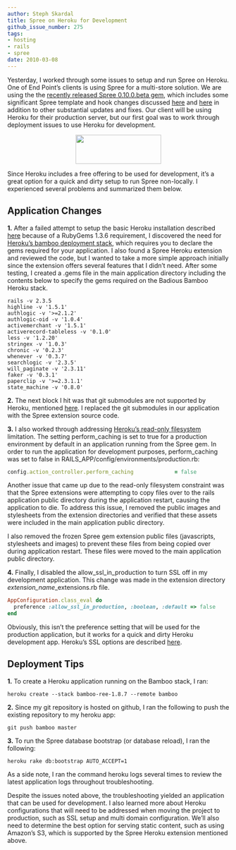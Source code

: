 ```yaml
---
author: Steph Skardal
title: Spree on Heroku for Development
github_issue_number: 275
tags:
- hosting
- rails
- spree
date: 2010-03-08
---
```


Yesterday, I worked through some issues to setup and run Spree on Heroku. One of End Point’s clients is using Spree for a multi-store solution. We are using the the [recently released Spree 0.10.0.beta gem](https://web.archive.org/web/20101128022443/http://spreecommerce.com/blog/2010/03/06/spree-0100beta-now-available/), which includes some significant Spree template and hook changes discussed [here](/blog/2010/01/rails-ecommerce-spree-hooks-tutorial) and [here](/blog/2010/01/rails-ecommerce-spree-hooks-comments) in addition to other substantial updates and fixes. Our client will be using Heroku for their production server, but our first goal was to work through deployment issues to use Heroku for development.

<a href="https://www.heroku.com/" onblur="try {parent.deselectBloggerImageGracefully();} catch(e) {}"><img alt="" border="0" id="BLOGGER_PHOTO_ID_5446672221379055490" src="/blog/2010/03/spree-heroku-development-environment/image-0.png" style="display:block; margin:0px auto 10px; text-align:center;cursor:pointer; cursor:hand;width: 194px; height: 66px;"/></a>

Since Heroku includes a free offering to be used for development, it’s a great option for a quick and dirty setup to run Spree non-locally. I experienced several problems and summarized them below.

## Application Changes

**1.** After a failed attempt to setup the basic Heroku installation described [here](https://devcenter.heroku.com/articles/how-heroku-works) because of a RubyGems 1.3.6 requirement, I discovered the need for [Heroku’s bamboo deployment stack](https://web.archive.org/web/20100308035824/http://docs.heroku.com/bamboo), which requires you to declare the gems required for your application. I also found a Spree Heroku extension and reviewed the code, but I wanted to take a more simple approach initially since the extension offers several features that I didn’t need. After some testing, I created a .gems file in the main application directory including the contents below to specify the gems required on the Badious Bamboo Heroku stack.

```nohighlight
rails -v 2.3.5
highline -v '1.5.1'
authlogic -v '>=2.1.2'
authlogic-oid -v '1.0.4'
activemerchant -v '1.5.1'
activerecord-tableless -v '0.1.0'
less -v '1.2.20'
stringex -v '1.0.3'
chronic -v '0.2.3'
whenever -v '0.3.7'
searchlogic -v '2.3.5'
will_paginate -v '2.3.11'
faker -v '0.3.1'
paperclip -v '>=2.3.1.1'
state_machine -v '0.8.0'
```

**2.** The next block I hit was that git submodules are not supported by Heroku, mentioned [here](https://web.archive.org/web/20100310162053/http://docs.heroku.com/constraints#git-submodules). I replaced the git submodules in our application with the Spree extension source code.

**3.** I also worked through addressing [Heroku’s read-only filesystem](https://web.archive.org/web/20100310162053/http://docs.heroku.com/constraints#read-only-filesystem) limitation. The setting perform_caching is set to true for a production environment by default in an application running from the Spree gem. In order to run the application for development purposes, perform_caching was set to false in RAILS_APP/config/environments/production.rb:

```ruby
config.action_controller.perform_caching             = false
```

Another issue that came up due to the read-only filesystem constraint was that the Spree extensions were attempting to copy files over to the rails application public directory during the application restart, causing the application to die. To address this issue, I removed the public images and stylesheets from the extension directories and verified that these assets were included in the main application public directory.

I also removed the frozen Spree gem extension public files (javascripts, stylesheets and images) to prevent these files from being copied over during application restart. These files were moved to the main application public directory.

**4.** Finally, I disabled the allow_ssl_in_production to turn SSL off in my development application. This change was made in the extension directory *extension_name*_extensions.rb file.

```ruby
AppConfiguration.class_eval do
  preference :allow_ssl_in_production, :boolean, :default => false
end
```

Obviously, this isn’t the preference setting that will be used for the production application, but it works for a quick and dirty Heroku development app. Heroku’s SSL options are described [here](http://docs.heroku.com/ssl).

## Deployment Tips

**1.** To create a Heroku application running on the Bamboo stack, I ran:

```nohighlight
heroku create --stack bamboo-ree-1.8.7 --remote bamboo
```

**2.** Since my git repository is hosted on github, I ran the following to push the existing repository to my heroku app:

```nohighlight
git push bamboo master
```

**3.** To run the Spree database bootstrap (or database reload), I ran the following:

```nohighlight
heroku rake db:bootstrap AUTO_ACCEPT=1
```

As a side note, I ran the command heroku logs several times to review the latest application logs throughout troubleshooting.

Despite the issues noted above, the troubleshooting yielded an application that can be used for development. I also learned more about Heroku configurations that will need to be addressed when moving the project to production, such as SSL setup and multi domain configuration. We’ll also need to determine the best option for serving static content, such as using Amazon’s S3, which is supported by the Spree Heroku extension mentioned above.
